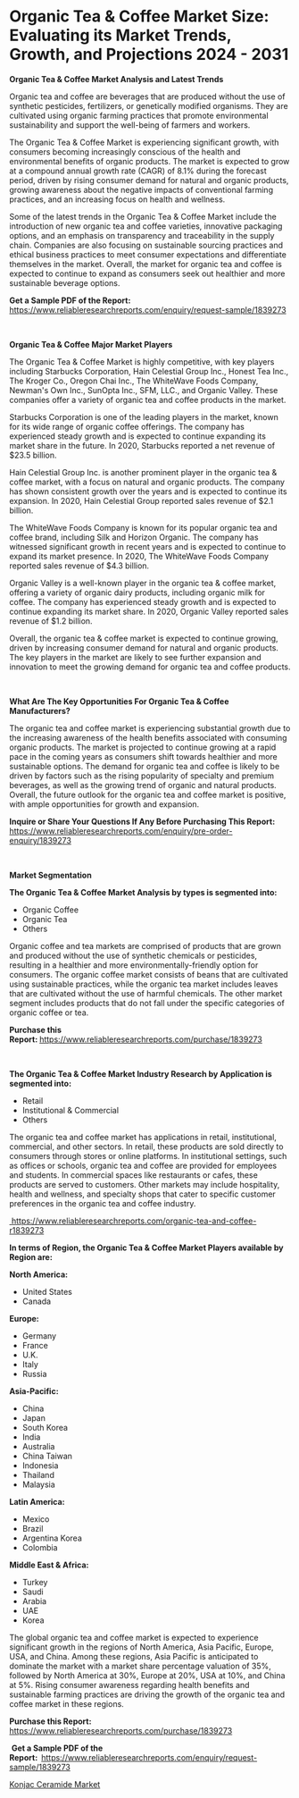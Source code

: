 <p><h1>Organic Tea & Coffee Market Size: Evaluating its Market Trends, Growth, and Projections 2024 - 2031</h1></p><p><strong>Organic Tea & Coffee Market Analysis and Latest Trends</strong></p>
<p><p>Organic tea and coffee are beverages that are produced without the use of synthetic pesticides, fertilizers, or genetically modified organisms. They are cultivated using organic farming practices that promote environmental sustainability and support the well-being of farmers and workers.</p><p>The Organic Tea & Coffee Market is experiencing significant growth, with consumers becoming increasingly conscious of the health and environmental benefits of organic products. The market is expected to grow at a compound annual growth rate (CAGR) of 8.1% during the forecast period, driven by rising consumer demand for natural and organic products, growing awareness about the negative impacts of conventional farming practices, and an increasing focus on health and wellness.</p><p>Some of the latest trends in the Organic Tea & Coffee Market include the introduction of new organic tea and coffee varieties, innovative packaging options, and an emphasis on transparency and traceability in the supply chain. Companies are also focusing on sustainable sourcing practices and ethical business practices to meet consumer expectations and differentiate themselves in the market. Overall, the market for organic tea and coffee is expected to continue to expand as consumers seek out healthier and more sustainable beverage options.</p></p>
<p><strong>Get a Sample PDF of the Report:&nbsp;</strong> <a href="https://www.reliableresearchreports.com/enquiry/request-sample/1839273">https://www.reliableresearchreports.com/enquiry/request-sample/1839273</a></p>
<p>&nbsp;</p>
<p><strong>Organic Tea & Coffee Major Market Players</strong></p>
<p><p>The Organic Tea & Coffee Market is highly competitive, with key players including Starbucks Corporation, Hain Celestial Group Inc., Honest Tea Inc., The Kroger Co., Oregon Chai Inc., The WhiteWave Foods Company, Newman's Own Inc., SunOpta Inc., SFM, LLC., and Organic Valley. These companies offer a variety of organic tea and coffee products in the market.</p><p>Starbucks Corporation is one of the leading players in the market, known for its wide range of organic coffee offerings. The company has experienced steady growth and is expected to continue expanding its market share in the future. In 2020, Starbucks reported a net revenue of $23.5 billion.</p><p>Hain Celestial Group Inc. is another prominent player in the organic tea & coffee market, with a focus on natural and organic products. The company has shown consistent growth over the years and is expected to continue its expansion. In 2020, Hain Celestial Group reported sales revenue of $2.1 billion.</p><p>The WhiteWave Foods Company is known for its popular organic tea and coffee brand, including Silk and Horizon Organic. The company has witnessed significant growth in recent years and is expected to continue to expand its market presence. In 2020, The WhiteWave Foods Company reported sales revenue of $4.3 billion.</p><p>Organic Valley is a well-known player in the organic tea & coffee market, offering a variety of organic dairy products, including organic milk for coffee. The company has experienced steady growth and is expected to continue expanding its market share. In 2020, Organic Valley reported sales revenue of $1.2 billion.</p><p>Overall, the organic tea & coffee market is expected to continue growing, driven by increasing consumer demand for natural and organic products. The key players in the market are likely to see further expansion and innovation to meet the growing demand for organic tea and coffee products.</p></p>
<p>&nbsp;</p>
<p><strong>What Are The Key Opportunities For Organic Tea & Coffee Manufacturers?</strong></p>
<p><p>The organic tea and coffee market is experiencing substantial growth due to the increasing awareness of the health benefits associated with consuming organic products. The market is projected to continue growing at a rapid pace in the coming years as consumers shift towards healthier and more sustainable options. The demand for organic tea and coffee is likely to be driven by factors such as the rising popularity of specialty and premium beverages, as well as the growing trend of organic and natural products. Overall, the future outlook for the organic tea and coffee market is positive, with ample opportunities for growth and expansion.</p></p>
<p><strong>Inquire or Share Your Questions If Any Before Purchasing This Report:</strong> <a href="https://www.reliableresearchreports.com/enquiry/pre-order-enquiry/1839273">https://www.reliableresearchreports.com/enquiry/pre-order-enquiry/1839273</a></p>
<p>&nbsp;</p>
<p><strong>Market Segmentation</strong></p>
<p><strong>The Organic Tea & Coffee Market Analysis by types is segmented into:</strong></p>
<p><ul><li>Organic Coffee</li><li>Organic Tea</li><li>Others</li></ul></p>
<p><p>Organic coffee and tea markets are comprised of products that are grown and produced without the use of synthetic chemicals or pesticides, resulting in a healthier and more environmentally-friendly option for consumers. The organic coffee market consists of beans that are cultivated using sustainable practices, while the organic tea market includes leaves that are cultivated without the use of harmful chemicals. The other market segment includes products that do not fall under the specific categories of organic coffee or tea.</p></p>
<p><strong>Purchase this Report:&nbsp;</strong><a href="https://www.reliableresearchreports.com/purchase/1839273">https://www.reliableresearchreports.com/purchase/1839273</a></p>
<p>&nbsp;</p>
<p><strong>The Organic Tea & Coffee Market Industry Research by Application is segmented into:</strong></p>
<p><ul><li>Retail</li><li>Institutional & Commercial</li><li>Others</li></ul></p>
<p><p>The organic tea and coffee market has applications in retail, institutional, commercial, and other sectors. In retail, these products are sold directly to consumers through stores or online platforms. In institutional settings, such as offices or schools, organic tea and coffee are provided for employees and students. In commercial spaces like restaurants or cafes, these products are served to customers. Other markets may include hospitality, health and wellness, and specialty shops that cater to specific customer preferences in the organic tea and coffee industry.</p></p>
<p><a href="https://www.reliableresearchreports.com/organic-tea-and-coffee-r1839273">&nbsp;https://www.reliableresearchreports.com/organic-tea-and-coffee-r1839273</a></p>
<p><strong>In terms of Region, the Organic Tea & Coffee Market Players available by Region are:</strong></p>
<p>
    <p> <strong> North America: </strong>
        <ul>
            <li>United States</li>
            <li>Canada</li>
        </ul>
        </p> 
    <p> <strong> Europe: </strong>
        <ul>
            <li>Germany</li>
            <li>France</li>
            <li>U.K.</li>
            <li>Italy</li>
            <li>Russia</li>
        </ul>
        </p> 
    <p> <strong> Asia-Pacific: </strong>
        <ul>
            <li>China</li>
            <li>Japan</li>
            <li>South Korea</li>
            <li>India</li>
            <li>Australia</li>
            <li>China Taiwan</li>
            <li>Indonesia</li>
            <li>Thailand</li>
            <li>Malaysia</li>
        </ul>
        </p> 
    <p> <strong> Latin America: </strong>
        <ul>
            <li>Mexico</li>
            <li>Brazil</li>
            <li>Argentina Korea</li>
            <li>Colombia</li>
        </ul>
        </p> 
    <p> <strong> Middle East & Africa: </strong>
        <ul>
            <li>Turkey</li>
            <li>Saudi</li>
            <li>Arabia</li>
            <li>UAE</li>
            <li>Korea</li>
        </ul>
    </p>
    </p>
<p><p>The global organic tea and coffee market is expected to experience significant growth in the regions of North America, Asia Pacific, Europe, USA, and China. Among these regions, Asia Pacific is anticipated to dominate the market with a market share percentage valuation of 35%, followed by North America at 30%, Europe at 20%, USA at 10%, and China at 5%. Rising consumer awareness regarding health benefits and sustainable farming practices are driving the growth of the organic tea and coffee market in these regions.</p></p>
<p><strong>Purchase this Report: </strong><a href="https://www.reliableresearchreports.com/purchase/1839273">https://www.reliableresearchreports.com/purchase/1839273</a></p>
<p>&nbsp;<strong>Get a Sample PDF of the Report:&nbsp;&nbsp;</strong><a href="https://www.reliableresearchreports.com/enquiry/request-sample/1839273">https://www.reliableresearchreports.com/enquiry/request-sample/1839273</a></p>
<p><strong></strong></p>
<p><p><a href="https://scarlet-rocket-c63.notion.site/Konjac-Ceramide-Market-Provides-Detailed-Segmentation-of-this-Market-based-on-Type-Application-and-a74d054fd7004f78af3e59135584dad1">Konjac Ceramide Market</a></p></p>